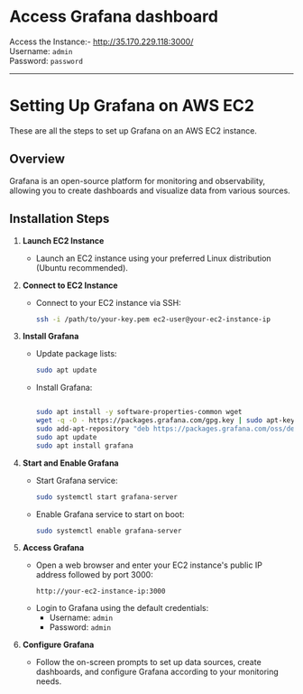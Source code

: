 # Access Grafana dashboard 
Access the Instance:- http://35.170.229.118:3000/   
Username: ```admin```   
Password: ```password```
<hr/>

# Setting Up Grafana on AWS EC2

These are all the steps to set up Grafana on an AWS EC2 instance.

## Overview
Grafana is an open-source platform for monitoring and observability, allowing you to create dashboards and visualize data from various sources.

## Installation Steps

1. **Launch EC2 Instance**
   - Launch an EC2 instance using your preferred Linux distribution (Ubuntu recommended).
   
2. **Connect to EC2 Instance**
   - Connect to your EC2 instance via SSH:
     ```bash
     ssh -i /path/to/your-key.pem ec2-user@your-ec2-instance-ip
     ```

3. **Install Grafana**
   - Update package lists:
     ```bash
     sudo apt update
     ```
   - Install Grafana:
     ```bash

     sudo apt install -y software-properties-common wget
     wget -q -O - https://packages.grafana.com/gpg.key | sudo apt-key add -
     sudo add-apt-repository "deb https://packages.grafana.com/oss/deb stable main"
     sudo apt update
     sudo apt install grafana
     ```
   
4. **Start and Enable Grafana**
   - Start Grafana service:
     ```bash
     sudo systemctl start grafana-server
     ```
   - Enable Grafana service to start on boot:
     ```bash
     sudo systemctl enable grafana-server
     ```

5. **Access Grafana**
   - Open a web browser and enter your EC2 instance's public IP address followed by port 3000:
     ```
     http://your-ec2-instance-ip:3000
     ```
   - Login to Grafana using the default credentials:
     - Username: `admin`
     - Password: `admin` 

6. **Configure Grafana**
   - Follow the on-screen prompts to set up data sources, create dashboards, and configure Grafana according to your monitoring needs.
